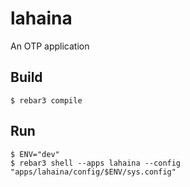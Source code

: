 lahaina
=====

An OTP application

Build
-----

    $ rebar3 compile

Run
-----

    $ ENV="dev"
    $ rebar3 shell --apps lahaina --config "apps/lahaina/config/$ENV/sys.config"

